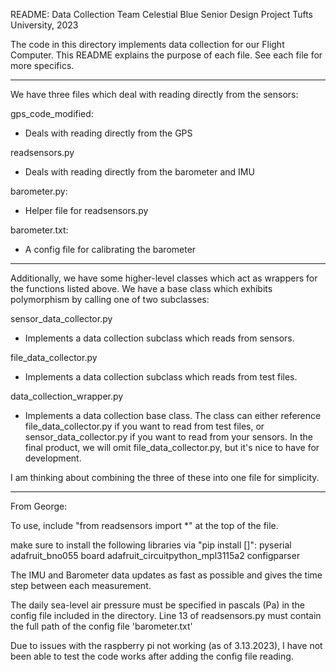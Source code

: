 README: Data Collection
Team Celestial Blue
Senior Design Project
Tufts University, 2023

The code in this directory implements data collection for our Flight Computer. This README explains the purpose of each file. See each file for more specifics. 

---------------------------------------------------------------------------------------------------

We have three files which deal with reading directly from the sensors:

gps_code_modified:
- Deals with reading directly from the GPS

readsensors.py
- Deals with reading directly from the barometer and IMU

barometer.py:
- Helper file for readsensors.py

barometer.txt:
- A config file for calibrating the barometer

---------------------------------------------------------------------------------------------------

Additionally, we have some higher-level classes which act as wrappers for the functions listed above. We have a base class which exhibits polymorphism by calling one of two subclasses:

sensor_data_collector.py
- Implements a data collection subclass which reads from sensors. 

file_data_collector.py
- Implements a data collection subclass which reads from test files.

data_collection_wrapper.py
- Implements a data collection base class. The class can either reference file_data_collector.py if you want to read from test files, or sensor_data_collector.py if you want to read from your sensors. In the final product, we will omit file_data_collector.py, but it's nice to have for development.

I am thinking about combining the three of these into one file for simplicity.

---------------------------------------------------------------------------------------------------

From George:

To use, include "from readsensors import *" at the top of the file.

make sure to install the following libraries via "pip install []":
pyserial
adafruit_bno055
board
adafruit_circuitpython_mpl3115a2
configparser

The IMU and Barometer data updates as fast as possible and gives the time step between each measurement.

The daily sea-level air pressure must be specified in pascals (Pa) in the config file included in the directory.
Line 13 of readsensors.py must contain the full path of the config file 'barometer.txt'

Due to issues with the raspberry pi not working (as of 3.13.2023), I have not been able to test the code works after adding the config file reading.
